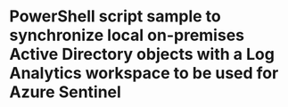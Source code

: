 # PowerShell script sample to synchronize local on-premises Active Directory objects with a Log Analytics workspace to be used for Azure Sentinel
